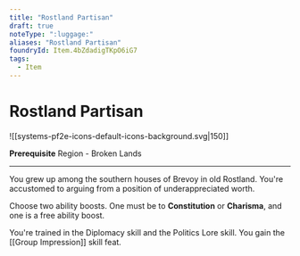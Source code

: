 ```yaml
---
title: "Rostland Partisan"
draft: true
noteType: ":luggage:"
aliases: "Rostland Partisan"
foundryId: Item.4bZdadigTKpO6iG7
tags:
  - Item
---
```


# Rostland Partisan
![[systems-pf2e-icons-default-icons-background.svg|150]]

**Prerequisite** Region - Broken Lands

* * *

You grew up among the southern houses of Brevoy in old Rostland. You're accustomed to arguing from a position of underappreciated worth.

Choose two ability boosts. One must be to **Constitution** or **Charisma**, and one is a free ability boost.

You're trained in the Diplomacy skill and the Politics Lore skill. You gain the [[Group Impression]] skill feat.

